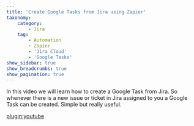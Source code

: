 ```yaml
---
title: 'Create Google Tasks from Jira using Zapier'
taxonomy:
    category:
        - Jira
    tag:
        - Automation
        - Zapier
        - 'Jira Cloud'
        - 'Google Tasks'
show_sidebar: true
show_breadcrumbs: true
show_pagination: true
---
```


In this video we will learn how to create a Google Task from Jira. So whenever there is a new issue or ticket in Jira assigned to you a Google Task can be created. Simple but really useful.

[plugin:youtube](https://youtu.be/aMdg5KZYgvI)